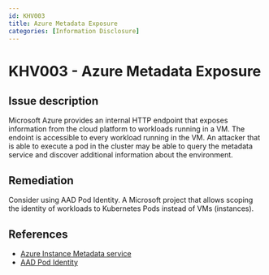```yaml
---
id: KHV003
title: Azure Metadata Exposure
categories: [Information Disclosure]
---
```


# KHV003 - Azure Metadata Exposure

## Issue description

Microsoft Azure provides an internal HTTP endpoint that exposes information from the cloud platform to workloads running in a VM. The endoint is accessible to every workload running in the VM. An attacker that is able to execute a pod in the cluster may be able to query the metadata service and discover additional information about the environment.

## Remediation

Consider using AAD Pod Identity. A Microsoft project that allows scoping the identity of workloads to Kubernetes Pods instead of VMs (instances).

## References

- [Azure Instance Metadata service](https://docs.microsoft.com/en-us/azure/virtual-machines/windows/instance-metadata-service)
- [AAD Pod Identity](https://github.com/Azure/aad-pod-identity#demo)
